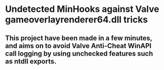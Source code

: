 # Undetected MinHooks against Valve gameoverlayrenderer64.dll tricks
## This project have been made in a few minutes, and aims on to avoid Valve Anti-Cheat WinAPI call logging by using unchecked features such as ntdll exports.

